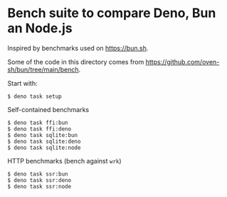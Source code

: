 # Bench suite to compare Deno, Bun an Node.js

Inspired by benchmarks used on https://bun.sh. 

Some of the code in this directory comes from https://github.com/oven-sh/bun/tree/main/bench.

Start with:

```shellsession
$ deno task setup
```


Self-contained benchmarks

```shellsession
$ deno task ffi:bun
$ deno task ffi:deno
$ deno task sqlite:bun
$ deno task sqlite:deno
$ deno task sqlite:node
```

HTTP benchmarks (bench against `wrk`)

```shellsession
$ deno task ssr:bun
$ deno task ssr:deno
$ deno task ssr:node
```